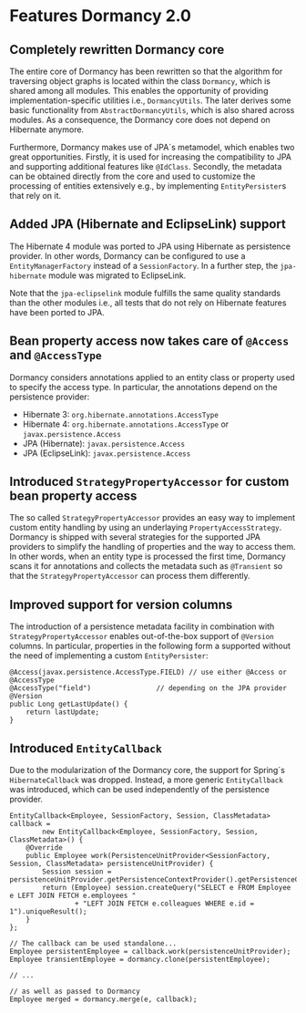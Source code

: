 # Features Dormancy 2.0 #

## Completely rewritten Dormancy core ##
The entire core of Dormancy has been rewritten so that the algorithm for traversing object graphs is located within the class `Dormancy`, which is shared among all modules. This enables the opportunity of providing implementation-specific utilities i.e., `DormancyUtils`. The later derives some basic functionality from `AbstractDormancyUtils`, which is also shared across modules. As a consequence, the Dormancy core does not depend on Hibernate anymore.

Furthermore, Dormancy makes use of JPA´s metamodel, which enables two great opportunities.
Firstly, it is used for increasing the compatibility to JPA and supporting additional features like `@IdClass`.
Secondly, the metadata can be obtained directly from the core and used to customize the processing of entities extensively e.g., by implementing `EntityPersister`s that rely on it.


## Added JPA (Hibernate and EclipseLink) support ##
The Hibernate 4 module was ported to JPA using Hibernate as persistence provider. In other words, Dormancy can be configured to use a `EntityManagerFactory` instead of a `SessionFactory`.
In a further step, the `jpa-hibernate` module was migrated to EclipseLink.

Note that the `jpa-eclipselink` module fulfills the same quality standards than the other modules i.e., all tests that do not rely on Hibernate features have been ported to JPA.


## Bean property access now takes care of `@Access` and `@AccessType` ##
Dormancy considers annotations applied to an entity class or property used to specify the access type. In particular, the annotations depend on the persistence provider:

  * Hibernate 3: `org.hibernate.annotations.AccessType`
  * Hibernate 4: `org.hibernate.annotations.AccessType` or `javax.persistence.Access`
  * JPA (Hibernate): `javax.persistence.Access`
  * JPA (EclipseLink): `javax.persistence.Access`


## Introduced `StrategyPropertyAccessor` for custom bean property access ##
The so called `StrategyPropertyAccessor` provides an easy way to implement custom entity handling by using an underlaying `PropertyAccessStrategy`. Dormancy is shipped with several strategies for the supported JPA providers to simplify the handling of properties and the way to access them. In other words, when an entity type is processed the first time, Dormancy scans it for annotations and collects the metadata such as `@Transient` so that the `StrategyPropertyAccessor` can process them differently.


## Improved support for version columns ##
The introduction of a persistence metadata facility in combination with `StrategyPropertyAccessor` enables out-of-the-box support of `@Version` columns. In particular, properties in the following form a supported without the need of implementing a custom `EntityPersister`:
```
@Access(javax.persistence.AccessType.FIELD)	// use either @Access or @AccessType
@AccessType("field")				// depending on the JPA provider
@Version
public Long getLastUpdate() {
	return lastUpdate;
}
```


## Introduced `EntityCallback` ##
Due to the modularization of the Dormancy core, the support for Spring´s `HibernateCallback` was dropped. Instead, a more generic `EntityCallback` was introduced, which can be used independently of the persistence provider.
```
EntityCallback<Employee, SessionFactory, Session, ClassMetadata> callback =
		new EntityCallback<Employee, SessionFactory, Session, ClassMetadata>() {
	@Override
	public Employee work(PersistenceUnitProvider<SessionFactory, Session, ClassMetadata> persistenceUnitProvider) {
		Session session = persistenceUnitProvider.getPersistenceContextProvider().getPersistenceContext();
		return (Employee) session.createQuery("SELECT e FROM Employee e LEFT JOIN FETCH e.employees "
				+ "LEFT JOIN FETCH e.colleagues WHERE e.id = 1").uniqueResult();
	}
};

// The callback can be used standalone...
Employee persistentEmployee = callback.work(persistenceUnitProvider);
Employee transientEmployee = dormancy.clone(persistentEmployee);

// ...

// as well as passed to Dormancy
Employee merged = dormancy.merge(e, callback);
```
